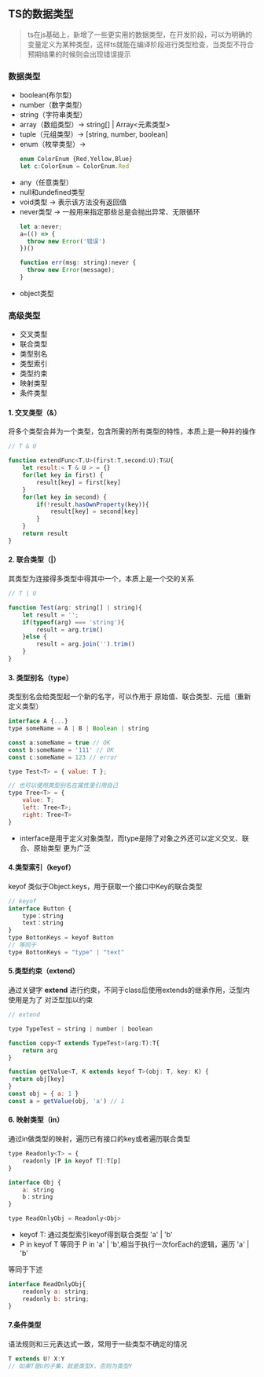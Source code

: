 ## TS的数据类型

> ts在js基础上，新增了一些更实用的数据类型，在开发阶段，可以为明确的变量定义为某种类型，这样ts就能在编译阶段进行类型检查，当类型不符合预期结果的时候则会出现错误提示


### 数据类型
- boolean(布尔型)
- number（数字类型）
- string（字符串类型）
- array（数组类型）-> string[] | Array<元素类型>
- tuple（元组类型）-> [string, number, boolean]
- enum（枚举类型）-> 
  ```js
  enum ColorEnum {Red,Yellow,Blue}
  let c:ColorEnum = ColorEnum.Red
  ```
- any（任意类型）
- null和undefined类型
- void类型 -> 表示该方法没有返回值
- never类型 -> 一般用来指定那些总是会抛出异常、无限循环
  ```js
  let a:never;
  a=(() => {
    throw new Error('错误')
  })()

  function err(msg: string):never {
    throw new Error(message);
  }
  ```
- object类型 


### 高级类型

- 交叉类型
- 联合类型
- 类型别名
- 类型索引
- 类型约束
- 映射类型
- 条件类型

#### 1. 交叉类型（&）
将多个类型合并为一个类型，包含所需的所有类型的特性，本质上是一种并的操作
```js
// T & U

function extendFunc<T,U>(first:T,second:U):T&U{
    let result:< T & U > = {}
    for(let key in first) {
        result[key] = first[key]
    }
    for(let key in second) {
        if(!result.hasOwnProperty(key)){
            result[key] = second[key]
        }
    }
    return result
}

```

#### 2. 联合类型（|）
其类型为连接得多类型中得其中一个，本质上是一个交的关系
```js
// T | U

function Test(arg: string[] | string){
    let result = '';
    if(typeof(arg) === 'string'){
        result = arg.trim()
    }else {
        result = arg.join('').trim()
    }
}
```

#### 3. 类型别名（type）
类型别名会给类型起一个新的名字，可以作用于 原始值、联合类型、元组（重新定义类型）

```js
interface A {...}
type someName = A | B | Boolean | string

const a:someName = true // OK
const b:someName = '111' // OK
const c:someName = 123 // error

type Test<T> = { value: T };

// 也可以使用类型别名在属性里引用自己
type Tree<T> = {
    value: T;
    left: Tree<T>;
    right: Tree<T>
}
```

- interface是用于定义对象类型，而type是除了对象之外还可以定义交叉、联合、原始类型 更为广泛


#### 4.类型索引（keyof）
keyof 类似于Object.keys，用于获取一个接口中Key的联合类型
```js
// keyof
interface Button {
    type：string
    text：string
}
type BottonKeys = keyof Button
// 等同于
type BottonKeys = "type" | "text"
```

#### 5.类型约束（extend）
通过关键字 **extend** 进行约束，不同于class后使用extends的继承作用，泛型内使用是为了 对泛型加以约束

```js
// extend

type TypeTest = string | number | boolean

function copy<T extends TypeTest>(arg:T):T{
    return arg
}

function getValue<T, K extends keyof T>(obj: T, key: K) {
 return obj[key]
}
const obj = { a: 1 }
const a = getValue(obj, 'a') // 1

```

#### 6. 映射类型（in）
通过in做类型的映射，遍历已有接口的key或者遍历联合类型
```js
type Readonly<T> = {
    readonly [P in keyof T]:T[p]
}

interface Obj { 
    a: string
    b：string
}

type ReadOnlyObj = Readonly<Obj>
```
- keyof T: 通过类型索引keyof得到联合类型 'a' | 'b'
- P in keyof T 等同于 P in 'a' | 'b',相当于执行一次forEach的逻辑，遍历 'a' | 'b'

等同于下述
```js
interface ReadOnlyObj{
    readonly a: string;
    readonly b: string;
}
```

#### 7.条件类型
语法规则和三元表达式一致，常用于一些类型不确定的情况
```js
T extends U? X:Y
// 如果T是U的子集，就是类型X，否则为类型Y
```